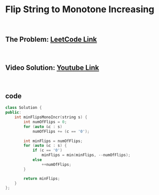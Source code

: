 # Flip String to Monotone Increasing

<br>

## The Problem: [LeetCode Link](https://leetcode.com/problems/flip-string-to-monotone-increasing/description/)

<br>

## Video Solution: [Youtube Link](https://youtu.be/o3o_cr3gQ3w)

<br>

## code

```cpp
class Solution {
public:
    int minFlipsMonoIncr(string s) {
        int numOfFlips = 0;
        for (auto &c : s)
            numOfFlips += (c == '0');
        
        int minFlips = numOfFlips;
        for (auto &c : s) {
            if (c == '0')
                minFlips = min(minFlips, --numOfFlips);
            else
                ++numOfFlips;
        }

        return minFlips;
    }
};
```
